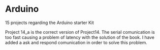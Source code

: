 # Arduino
15 projects regarding the Arduino starter Kit

Project 14_a is the correct version of Project14. The serial comunication is
too fast causing a problem of latency with the solution of the book.
I have added a ask and respond comunication in order to solve this problem.
